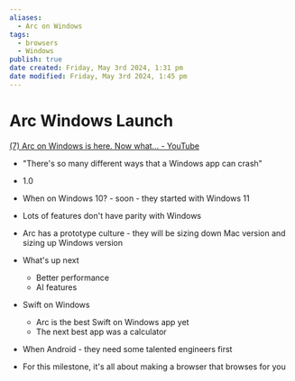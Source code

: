 ```yaml
---
aliases:
  - Arc on Windows
tags:
  - browsers
  - Windows
publish: true
date created: Friday, May 3rd 2024, 1:31 pm
date modified: Friday, May 3rd 2024, 1:45 pm
---
```


# Arc Windows Launch
[(7) Arc on Windows is here. Now what... - YouTube](https://www.youtube.com/watch?v=OfvkfnAQ3JQ)

- "There's so many different ways that a Windows app can crash"
- 1.0
- When on Windows 10? - soon - they started with Windows 11
- Lots of features don't have parity with Windows
- Arc has a prototype culture - they will be sizing down Mac version and sizing up Windows version

- What's up next
	- Better performance
	- AI features 

- Swift on Windows
	- Arc is the best Swift on Windows app yet
	- The next best app was a calculator

- When Android - they need some talented engineers first

- For this milestone, it's all about making a browser that browses for you